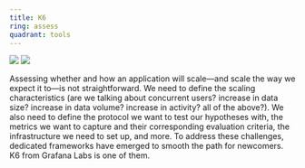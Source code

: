 ```yaml
---
title: K6
ring: assess
quadrant: tools
---
```


[![](https://img.shields.io/badge/blog%20post-0c7cba?logo=gitbook&logoColor=000&style=flat)](https://archicionado.com/p/k6/)
[![](https://img.shields.io/badge/101-de5f85?logo=github&logoColor=000&style=flat)](https://github.com/RVR06/k6)

Assessing whether and how an application will scale—and scale the way we expect it to—is not straightforward. We need to define the scaling characteristics (are we talking about concurrent users? increase in data size? increase in data volume? increase in activity? all of the above?). We also need to define the protocol we want to test our hypotheses with, the metrics we want to capture and their corresponding evaluation criteria, the infrastructure we need to set up, and more.
To address these challenges, dedicated frameworks have emerged to smooth the path for newcomers. K6 from Grafana Labs is one of them. 